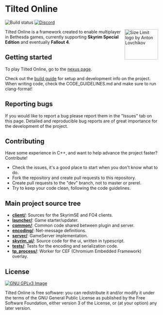 # Tilted Online
![Build status](https://github.com/tiltedphoques/TiltedEvolution/workflows/CI/badge.svg?branch=master) [![Discord](https://img.shields.io/discord/247835175860305931.svg?label=&logo=discord&logoColor=ffffff&color=7389D8&labelColor=6A7EC2)](https://discord.gg/skyrimtogether)

<img src="https://avatars.githubusercontent.com/u/52131158?s=200&v=4" align="right"
     alt="Size Limit logo by Anton Lovchikov" width="110" height="100">

Tilted Online is a framework created to enable multiplayer in Bethesda games, currently supporting **Skyrim Special Edition** and eventually **Fallout 4**.

## Getting started
To play Tilted Online, go to the [nexus page](https://www.nexusmods.com/skyrimspecialedition/mods/69993).

Check out the [build guide](https://wiki.tiltedphoques.com/tilted-online/technical-documentation/build-guide) for setup and development info on the project. When writing code, check the CODE_GUIDELINES.md and make sure to run clang-format!

## Reporting bugs
If you would like to report a bug please report them in the "Issues" tab on this page. Detailed and reproducible bug reports are of great importance for the development of the project.

## Contributing
Have some experience in C++, and want to help advance the project faster? Contribute!
- Check the issues, it's a good place to start when you don't know what to do.
- Fork the repository and create pull requests to this repository.
- Create pull requests to the "dev" branch, not to master or prerel.
- Try to keep your code clean, following the code guidelines.

## Main project source tree

* [**client/**](./Code/client): Sources for the SkyrimSE and FO4 clients.
* [**launcher/**](./Code/launcher): Game starter/updater.
* [**common/**](./Code/common): Common code shared between plugin and server.
* [**encoding/**](./Code/encoding): Net-message definitions.
* [**server/**](./Code/server): GameServer implementation.
* [**skyrim_ui/**](./Code/skyrim_ui): Source code for the ui, written in typescript. 
* [**tests/**](./Code/tests): Tests for the encoding and serialization code.
* [**tp_process/**](./Code/tp_process): Worker for CEF (Chromium Embedded Framework) overlay.

## License
[![GNU GPLv3 Image](https://www.gnu.org/graphics/gplv3-127x51.png)](http://www.gnu.org/licenses/gpl-3.0.en.html)

Tilted Online is free software: you can redistribute it and/or modify
it under the terms of the GNU General Public License as published by
the Free Software Foundation, either version 3 of the License, or
(at your option) any later version.

